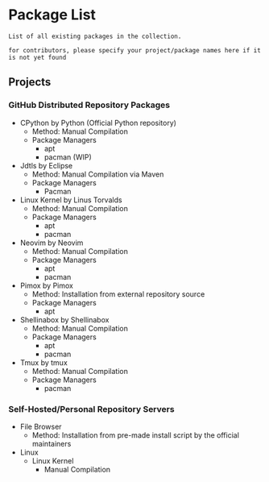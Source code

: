 # Package List

```
List of all existing packages in the collection.

for contributors, please specify your project/package names here if it is not yet found
```

## Projects
### GitHub Distributed Repository Packages
- CPython by Python (Official Python repository)
    + Method: Manual Compilation
    - Package Managers
        + apt
        + pacman (WIP)
- Jdtls by Eclipse
    + Method: Manual Compilation via Maven
    - Package Managers
        + Pacman
- Linux Kernel by Linus Torvalds
    + Method: Manual Compilation
    - Package Managers
        + apt
        + pacman
- Neovim by Neovim
    + Method: Manual Compilation
    - Package Managers
        + apt
        + pacman
- Pimox by Pimox
    + Method: Installation from external repository source
    - Package Managers
        + apt
- Shellinabox by Shellinabox
    + Method: Manual Compilation
    - Package Managers
        + apt
        + pacman
- Tmux by tmux
    + Method: Manual Compilation
    - Package Managers
        + pacman

### Self-Hosted/Personal Repository Servers
- File Browser
     + Method: Installation from pre-made install script by the official maintainers
- Linux
    - Linux Kernel
        + Manual Compilation